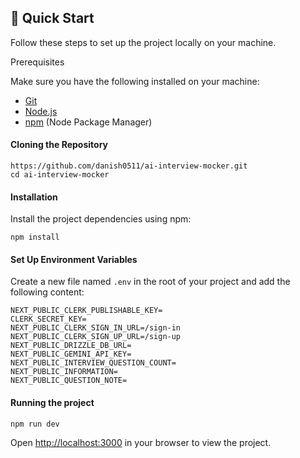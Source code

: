 ## 🤸 Quick Start
Follow these steps to set up the project locally on your machine.

Prerequisites

Make sure you have the following installed on your machine:

* [Git](https://www.git-scm.com/)
* [Node.js](https://nodejs.org/en)
* [npm](https://www.npmjs.com/) (Node Package Manager)

#### Cloning the Repository
```
https://github.com/danish0511/ai-interview-mocker.git
cd ai-interview-mocker
```

#### Installation

Install the project dependencies using npm:
```
npm install
```

#### Set Up Environment Variables

Create a new file named ```.env``` in the root of your project and add the following content:
```
NEXT_PUBLIC_CLERK_PUBLISHABLE_KEY=
CLERK_SECRET_KEY=
NEXT_PUBLIC_CLERK_SIGN_IN_URL=/sign-in
NEXT_PUBLIC_CLERK_SIGN_UP_URL=/sign-up
NEXT_PUBLIC_DRIZZLE_DB_URL=
NEXT_PUBLIC_GEMINI_API_KEY=
NEXT_PUBLIC_INTERVIEW_QUESTION_COUNT=
NEXT_PUBLIC_INFORMATION=
NEXT_PUBLIC_QUESTION_NOTE=
```

#### Running the project
```
npm run dev
```
Open [http://localhost:3000](http://localhost:3000) in your browser to view the project.

